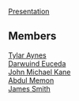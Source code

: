 [Presentation](https://docs.google.com/presentation/d/1uSttxVTUFPp9m93WKRpSgKEY3tvrDrz4onKcBHt2mNA/edit?usp=sharing)

## Members
[Tylar Aynes](https://github.com/tylaraynes)
<br> [Darwuind Euceda](https://github.com/DarwuindE)
<br> [John Michael Kane](https://github.com/CandyKaine1)
<br> [Abdul Memon](https://github.com/Abdul4154)
<br> [James Smith](https://github.com/da-baby-car)
